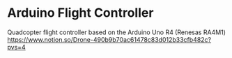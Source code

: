 # Arduino Flight Controller
Quadcopter flight controller based on the Arduino Uno R4 (Renesas RA4M1)
https://www.notion.so/Drone-490b9b70ac61478c83d012b33cfb482c?pvs=4
